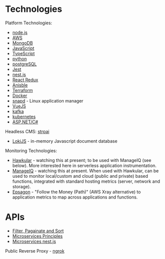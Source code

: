 <!-- TITLE: Technologies -->
<!-- SUBTITLE: These are the technologies I used -->

# Technologies
Platform Technologies:
* [node.js](/technologies/nodejs)
* [AWS](/technologies/aws)
* [MongoDB](/mongodb)
* [JavaScript](/technologies/javascript)
* [TypeScript](/technologies/typescript)
* [python](/technologies/python)
* [postgreSQL](/technologies/postgresSQL)
* [Jest](/technologies/jest)
* [nest.js](/technologies/nestjs)
* [React Redux](/technologies/react)
* [Anisble](/technologies/ansible)
* [Terraform](/technologies/terraform)
* [Docker](/technologies/docker)
* [snapd](/snapd) - Linux application manager
* [VueJS](/vuejs)
* [kafka](/kafka)
* [kubernetes](/kubernetes)
* [ASP.NET/C#](/aspnet-csharp)

Headless CMS: [strpai](https://strapi.io/)

* [LokiJS](https://github.com/techfort/LokiJS) - in-memory Javascript document database

Monitoring Technologies:
* [Hawkular](http://www.hawkular.org/overview/) - watching this at present; to be used with ManageIQ (see below). More interested here in serverless application instrumentation.
* [ManageIQ](http://manageiq.org/) - watching this at present. When used with Hawkular, can be used to monitor local/custom and cloud (public and private) based functions, integrated with standard hosting metrics (server, network and storage).
* [Epsagon](https://epsagon.com/) - "Follow the Money (Path)" (AWS Xray alternative) to application metrics to map across applications and functions.

# APIs
* [Filter, Pagainate and Sort](https://www.moesif.com/blog/technical/api-design/REST-API-Design-Filtering-Sorting-and-Pagination/#)
* [Microservices Principles](http://wozitech-ltd.co.uk/technologies/microservices.html)
* [Microservices nest.js](https://docs.nestjs.com/microservices/basics)

Public Reverse Proxy - [ngrok](https://ngrok.com/product)